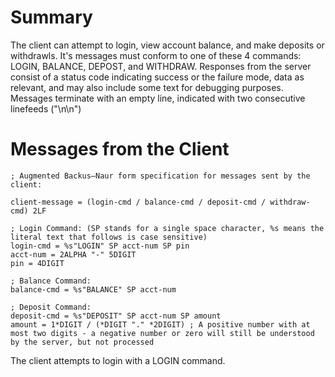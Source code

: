 # Summary
The client can attempt to login, view account balance, and make deposits or withdrawls. It's messages must conform to one of these 4 commands: LOGIN, BALANCE, DEPOST, and WITHDRAW.
Responses from the server consist of a status code indicating success or the failure mode, data as relevant, and may also include some text for debugging purposes. Messages terminate with an empty line, indicated with two consecutive linefeeds ("\n\n") 

# Messages from the Client
```
; Augmented Backus–Naur form specification for messages sent by the client:

client-message = (login-cmd / balance-cmd / deposit-cmd / withdraw-cmd) 2LF

; Login Command: (SP stands for a single space character, %s means the literal text that follows is case sensitive)
login-cmd = %s"LOGIN" SP acct-num SP pin
acct-num = 2ALPHA "-" 5DIGIT
pin = 4DIGIT

; Balance Command:
balance-cmd = %s"BALANCE" SP acct-num

; Deposit Command:
deposit-cmd = %s"DEPOSIT" SP acct-num SP amount
amount = 1*DIGIT / (*DIGIT "." *2DIGIT) ; A positive number with at most two digits - a negative number or zero will still be understood by the server, but not processed
```
The client attempts to login with a LOGIN command.

